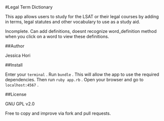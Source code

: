 #Legal Term Dictionary

This app allows users to study for the LSAT or their legal courses
by adding in terms, legal statutes and other vocabulary to use as a study aid.

Incomplete. Can add definitions, doesnt recognize word_definition method when you click on a word to view these definitions. 

##Author

Jessica Hori


##Install

Enter your `terminal` .
Run `bundle` .
This will allow the app to use the required dependencies.
Then run `ruby app.rb` .
Open your browser and go to `localhost:4567` .

##License

GNU GPL v2.0

Free to copy and improve via fork and pull requests.
